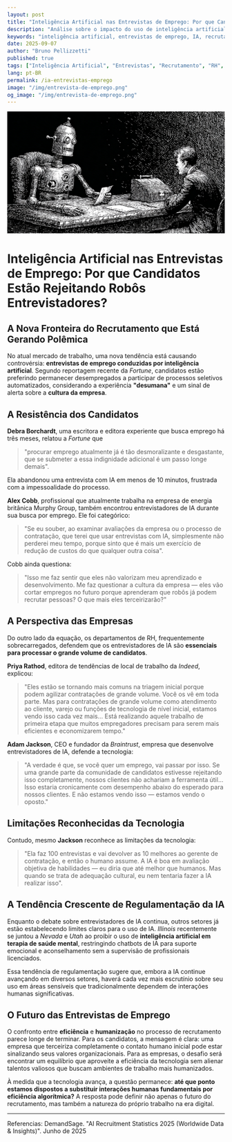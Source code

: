 ```yaml
---
layout: post
title: "Inteligência Artificial nas Entrevistas de Emprego: Por que Candidatos Estão Rejeitando Robôs Entrevistadores?"
description: "Análise sobre o impacto do uso de inteligência artificial em processos seletivos e a reação negativa de candidatos diante da desumanização do recrutamento."
keywords: "inteligência artificial, entrevistas de emprego, IA, recrutamento, RH, tecnologia"
date: 2025-09-07
author: "Bruno Pellizzetti"
published: true
tags: ["Inteligência Artificial", "Entrevistas", "Recrutamento", "RH", "Automação"]
lang: pt-BR
permalink: /ia-entrevistas-emprego
image: "/img/entrevista-de-emprego.png"
og_image: "/img/entrevista-de-emprego.png"
---
```


![IA nas entrevistas de emprego](/img/entrevista-de-emprego.png)

# Inteligência Artificial nas Entrevistas de Emprego: Por que Candidatos Estão Rejeitando Robôs Entrevistadores?

## A Nova Fronteira do Recrutamento que Está Gerando Polêmica

No atual mercado de trabalho, uma nova tendência está causando controvérsia: **entrevistas de emprego conduzidas por inteligência artificial**. Segundo reportagem recente da *Fortune*, candidatos estão preferindo permanecer desempregados a participar de processos seletivos automatizados, considerando a experiência **"desumana"** e um sinal de alerta sobre a **cultura da empresa**.

## A Resistência dos Candidatos

**Debra Borchardt**, uma escritora e editora experiente que busca emprego há três meses, relatou a *Fortune* que 
> "procurar emprego atualmente já é tão desmoralizante e desgastante, que se submeter a essa indignidade adicional é um passo longe demais". 

Ela abandonou uma entrevista com IA em menos de 10 minutos, frustrada com a impessoalidade do processo.

**Alex Cobb**, profissional que atualmente trabalha na empresa de energia britânica Murphy Group, também encontrou entrevistadores de IA durante sua busca por emprego. Ele foi categórico: 
>"Se eu souber, ao examinar avaliações da empresa ou o processo de contratação, que terei que usar entrevistas com IA, simplesmente não perderei meu tempo, porque sinto que é mais um exercício de redução de custos do que qualquer outra coisa".

Cobb ainda questiona: 
>"Isso me faz sentir que eles não valorizam meu aprendizado e desenvolvimento. Me faz questionar a cultura da empresa — eles vão cortar empregos no futuro porque aprenderam que robôs já podem recrutar pessoas? O que mais eles terceirizarão?"

##  A Perspectiva das Empresas

Do outro lado da equação, os departamentos de RH, frequentemente sobrecarregados, defendem que os entrevistadores de IA são **essenciais para processar o grande volume de candidatos**.

**Priya Rathod**, editora de tendências de local de trabalho da *Indeed*, explicou: 

>"Eles estão se tornando mais comuns na triagem inicial porque podem agilizar contratações de grande volume. Você os vê em toda parte. Mas para contratações de grande volume como atendimento ao cliente, varejo ou funções de tecnologia de nível inicial, estamos vendo isso cada vez mais... Está realizando aquele trabalho de primeira etapa que muitos empregadores precisam para serem mais eficientes e economizarem tempo."

**Adam Jackson**, CEO e fundador da *Braintrust*, empresa que desenvolve entrevistadores de IA, defende a tecnologia: 

>"A verdade é que, se você quer um emprego, vai passar por isso. Se uma grande parte da comunidade de candidatos estivesse rejeitando isso completamente, nossos clientes não achariam a ferramenta útil... Isso estaria cronicamente com desempenho abaixo do esperado para nossos clientes. E não estamos vendo isso — estamos vendo o oposto."

## Limitações Reconhecidas da Tecnologia

Contudo, mesmo **Jackson** reconhece as limitações da tecnologia: 

>"Ela faz 100 entrevistas e vai devolver as 10 melhores ao gerente de contratação, e então o humano assume. A IA é boa em avaliação objetiva de habilidades — eu diria que até melhor que humanos. Mas quando se trata de adequação cultural, eu nem tentaria fazer a IA realizar isso".

## A Tendência Crescente de Regulamentação da IA

Enquanto o debate sobre entrevistadores de IA continua, outros setores já estão estabelecendo limites claros para o uso de IA. *Illinois* recentemente se juntou a *Nevada* e *Utah* ao proibir o uso de **inteligência artificial em terapia de saúde mental**, restringindo chatbots de IA para suporte emocional e aconselhamento sem a supervisão de profissionais licenciados.

Essa tendência de regulamentação sugere que, embora a IA continue avançando em diversos setores, haverá cada vez mais escrutínio sobre seu uso em áreas sensíveis que tradicionalmente dependem de interações humanas significativas.

## O Futuro das Entrevistas de Emprego

O confronto entre **eficiência** e **humanização** no processo de recrutamento parece longe de terminar. Para os candidatos, a mensagem é clara: uma empresa que terceiriza completamente o contato humano inicial pode estar sinalizando seus valores organizacionais. Para as empresas, o desafio será encontrar um equilíbrio que aproveite a eficiência da tecnologia sem alienar talentos valiosos que buscam ambientes de trabalho mais humanizados.

À medida que a tecnologia avança, a questão permanece: **até que ponto estamos dispostos a substituir interações humanas fundamentais por eficiência algorítmica?** A resposta pode definir não apenas o futuro do recrutamento, mas também a natureza do próprio trabalho na era digital.

---
Referencias:
DemandSage. "AI Recruitment Statistics 2025 (Worldwide Data & Insights)". Junho de 2025


